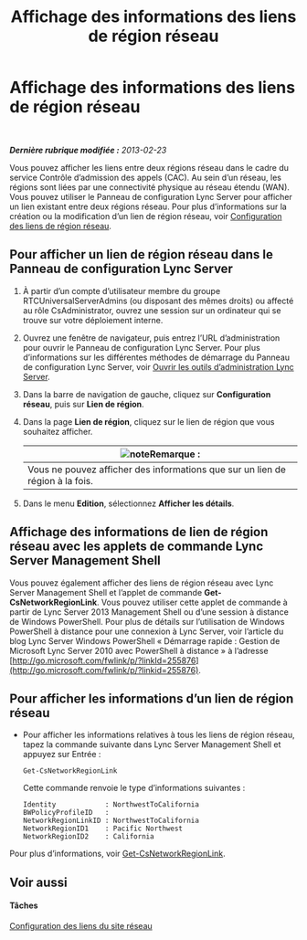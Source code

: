 ﻿---
title: Affichage des informations des liens de région réseau
TOCTitle: Affichage des informations des liens de région réseau
ms:assetid: 7b6b2ea2-83d8-4376-afb2-70e5d2cf6444
ms:mtpsurl: https://technet.microsoft.com/fr-fr/library/JJ688102(v=OCS.15)
ms:contentKeyID: 49891405
ms.date: 05/20/2016
mtps_version: v=OCS.15
ms.translationtype: HT
---

# Affichage des informations des liens de région réseau

 

_**Dernière rubrique modifiée :** 2013-02-23_

Vous pouvez afficher les liens entre deux régions réseau dans le cadre du service Contrôle d’admission des appels (CAC). Au sein d’un réseau, les régions sont liées par une connectivité physique au réseau étendu (WAN). Vous pouvez utiliser le Panneau de configuration Lync Server pour afficher un lien existant entre deux régions réseau. Pour plus d’informations sur la création ou la modification d’un lien de région réseau, voir [Configuration des liens de région réseau](lync-server-2013-configuring-network-region-links.md).

## Pour afficher un lien de région réseau dans le Panneau de configuration Lync Server

1.  À partir d’un compte d’utilisateur membre du groupe RTCUniversalServerAdmins (ou disposant des mêmes droits) ou affecté au rôle CsAdministrator, ouvrez une session sur un ordinateur qui se trouve sur votre déploiement interne.

2.  Ouvrez une fenêtre de navigateur, puis entrez l’URL d’administration pour ouvrir le Panneau de configuration Lync Server. Pour plus d’informations sur les différentes méthodes de démarrage du Panneau de configuration Lync Server, voir [Ouvrir les outils d’administration Lync Server](lync-server-2013-open-lync-server-administrative-tools.md).

3.  Dans la barre de navigation de gauche, cliquez sur **Configuration réseau**, puis sur **Lien de région**.

4.  Dans la page **Lien de région**, cliquez sur le lien de région que vous souhaitez afficher.
    
    <table>
    <thead>
    <tr class="header">
    <th><img src="images/Gg398920.note(OCS.15).gif" title="note" alt="note" />Remarque :</th>
    </tr>
    </thead>
    <tbody>
    <tr class="odd">
    <td>Vous ne pouvez afficher des informations que sur un lien de région à la fois.</td>
    </tr>
    </tbody>
    </table>


5.  Dans le menu **Edition**, sélectionnez **Afficher les détails**.

## Affichage des informations de lien de région réseau avec les applets de commande Lync Server Management Shell

Vous pouvez également afficher des liens de région réseau avec Lync Server Management Shell et l’applet de commande **Get-CsNetworkRegionLink**. Vous pouvez utiliser cette applet de commande à partir de Lync Server 2013 Management Shell ou d’une session à distance de Windows PowerShell. Pour plus de détails sur l’utilisation de Windows PowerShell à distance pour une connexion à Lync Server, voir l’article du blog Lync Server Windows PowerShell « Démarrage rapide : Gestion de Microsoft Lync Server 2010 avec PowerShell à distance » à l’adresse [http://go.microsoft.com/fwlink/p/?linkId=255876](http://go.microsoft.com/fwlink/p/?linkid=255876).

## Pour afficher les informations d’un lien de région réseau

  - Pour afficher les informations relatives à tous les liens de région réseau, tapez la commande suivante dans Lync Server Management Shell et appuyez sur Entrée :
    
        Get-CsNetworkRegionLink
    
    Cette commande renvoie le type d’informations suivantes :
    
        Identity            : NorthwestToCalifornia
        BWPolicyProfileID   :
        NetworkRegionLinkID : NorthwestToCalifornia
        NetworkRegionID1    : Pacific Northwest
        NetworkRegionID2    : California

Pour plus d’informations, voir [Get-CsNetworkRegionLink](https://docs.microsoft.com/en-us/powershell/module/skype/Get-CsNetworkRegionLink).

## Voir aussi

#### Tâches

[Configuration des liens du site réseau](lync-server-2013-configuring-network-site-links.md)

